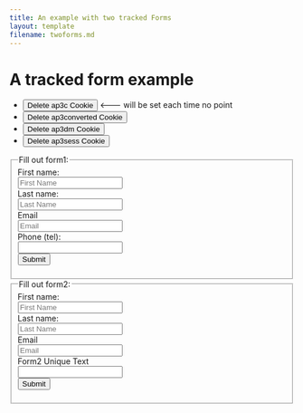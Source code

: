 ```yaml
---
title: An example with two tracked Forms
layout: template
filename: twoforms.md
--- 
```

<!-- Autopilot robert capture code -->
<script>
	window.ap3c = window.ap3c || {};
	var ap3c = window.ap3c;
	ap3c.cmd = ap3c.cmd || [];
	ap3c.cmd.push(function() {
		ap3c.init('YdOVzkqoVlq0G5Pscm9iZXJ0', 'https://capture-api-master.stgautopilotapp.com/');
		ap3c.track({v: 0});
	});
	var s, t; s = document.createElement('script'); s.type = 'text/javascript'; s.src = "https://static.ap3stg.com/capture/master/capture.js";
	t = document.getElementsByTagName('script')[0]; t.parentNode.insertBefore(s, t);
</script>

<script>
let delete_cookie = function(name) {
    document.cookie = name +'=; Path=/; Expires=Thu, 01 Jan 1970 00:00:01 GMT;';
	console.log("Deleted ", name, "cookie");
};
</script>

# A tracked form example

* <button onclick="delete_cookie('ap3c')">Delete ap3c Cookie</button> <--- will be set each time no point
* <button onclick="delete_cookie('ap3converted')">Delete ap3converted Cookie</button>
* <button onclick="delete_cookie('ap3dm')">Delete ap3dm Cookie</button>
* <button onclick="delete_cookie('ap3sess')">Delete ap3sess Cookie</button>




<fieldset>
    <legend>Fill out form1:</legend>
<form action="">
  <label for="fname">First name:</label><br>
  <input type="text" id="fname" name="fname" placeholder="First Name"><br>
  <label for="lname">Last name:</label><br>
  <input type="text" id="lname" name="lname" placeholder="Last Name"><br>
  <label for="email">Email</label><br>
  <input type="email" id="email" name="email" placeholder="Email"><br>
  <label for="phone">Phone (tel):</label><br>
  <input type="tel"><br>
   <input type="submit" value="Submit">
</form> 

</fieldset>


<fieldset id="form2">
    <legend>Fill out form2:</legend>
<form action="">
  <label for="fname">First name:</label><br>
  <input type="text" id="fname" name="fname" placeholder="First Name"><br>
  <label for="lname">Last name:</label><br>
  <input type="text" id="lname" name="lname" placeholder="Last Name"><br>
  <label for="email">Email</label><br>
  <input type="email" id="email" name="email" placeholder="Email"><br>
  <label for="form2uniquetext">Form2 Unique Text</label><br>
  <input type="text" id="form2uniquetext"><br>
   <input type="submit" value="Submit">
</form> 

</fieldset>
